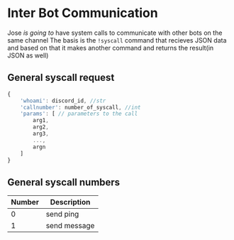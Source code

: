 Inter Bot Communication
========================

Jose *is going to* have system calls to communicate with other bots on the same channel
The basis is the `!syscall` command that recieves JSON data and based on that it makes another command and returns the result(in JSON as well)

## General syscall request

```javascript
{
    'whoami': discord_id, //str
    'callnumber': number_of_syscall, //int
    'params': [ // parameters to the call
        arg1,
        arg2,
        arg3,
        ...,
        argn
    ]
}
```

## General syscall numbers

| Number | Description   |
| ------ | ------------- |
| 0   | send ping |
| 1   | send message      |
